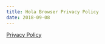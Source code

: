 ```yaml
---
title: Hola Browser Privacy Policy
date: 2018-09-08
---
```

<a href="https://www.iubenda.com/privacy-policy/77724957" class="iubenda-white no-brand iub-body-embed iubenda-embed" title="Privacy Policy">Privacy Policy</a><div id="privacy-policy"></div>
